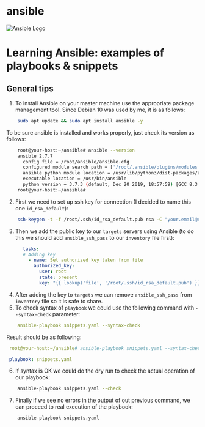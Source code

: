 # ansible
![Ansible Logo](https://upload.wikimedia.org/wikipedia/commons/2/24/Ansible_logo.svg)

Learning Ansible: examples of playbooks & snippets
==================
General tips
------------------
1. To install Ansible on your master machine use the appropriate package management tool. Since Debian 10 was used by me, it is as follows:
~~~bash
    sudo apt update && sudo apt install ansible -y
~~~
To be sure ansible is installed and works properly, just check its version as follows:
~~~bash
    root@your-host:~/ansible# ansible --version
    ansible 2.7.7
      config file = /root/ansible/ansible.cfg
      configured module search path = ['/root/.ansible/plugins/modules', '/usr/share/ansible/plugins/modules']
      ansible python module location = /usr/lib/python3/dist-packages/ansible
      executable location = /usr/bin/ansible
      python version = 3.7.3 (default, Dec 20 2019, 18:57:59) [GCC 8.3.0]
    root@your-host:~/ansible#
~~~
2. First we need to set up ssh key for connection (I decided to name this one `id_rsa_default`): 
 ~~~bash
     ssh-keygen -t -f /root/.ssh/id_rsa_default.pub rsa -C "your.email@email.com"
~~~ 
3. Then we add the public key to our `targets` servers using Ansible (to do this we should add `ansible_ssh_pass` to our `inventory` file first):
~~~yaml
      tasks:
      # Adding key
        - name: Set authorized key taken from file
          authorized_key:
            user: root
            state: present
            key: "{{ lookup('file', '/root/.ssh/id_rsa_default.pub') }}"`
  ~~~
4. After adding the key to `targets` we can remove `ansible_ssh_pass` from `inventory` file so it is safe to share.
5. To check syntax of `playbook` we could use the following command with `--syntax-check` parameter:
  ~~~yaml
      ansible-playbook snippets.yaml --syntax-check
  ~~~
Result should be as following:
  ~~~yaml
   root@your-host:~/ansible# ansible-playbook snippets.yaml --syntax-check

   playbook: snippets.yaml
  ~~~
6. If syntax is OK we could do the dry run to check the actual operation of our playbook:
~~~bash
    ansible-playbook snippets.yaml --check
~~~
7. Finally if we see no errors in the output of out previous command, we can proceed to real execution of the playbook:
~~~bash
    ansible-playbook snippets.yaml 
~~~
